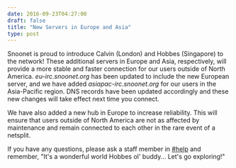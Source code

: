 ```yaml
--- 
date: 2016-09-23T04:27:00
draft: false
title: "New Servers in Europe and Asia"
type: post
---
```


Snoonet is proud to introduce Calvin (London) and Hobbes (Singapore) to the network! These additional servers in Europe and Asia, respectively, will provide a more stable and faster connection for our users outside of North America. *eu-irc.snoonet.org* has been updated to include the new European server, and we have added *asiapac-irc.snoonet.org* for our users in the Asia-Pacific region. DNS records have been updated accordingly and these new changes will take effect next time you connect.

We have also added a new hub in Europe to increase reliability. This will ensure that users outside of North America are not as affected by maintenance and remain connected to each other in the rare event of a netsplit.

If you have any questions, please ask a staff member in [#help](https://webchat.snoonet.org/help) and remember, "It's a wonderful world Hobbes ol' buddy... Let's go exploring!"